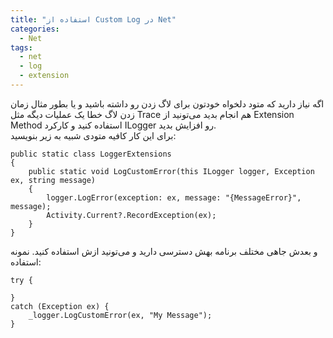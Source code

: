 ```yaml
---
title: "استفاده از Custom Log در Net"
categories:
  - Net
tags:
  - net
  - log
  - extension
---
```


اگه نیاز دارید که متود دلخواه خودتون برای لاگ زدن رو داشته باشید و یا بطور مثال زمان زدن لاگ خطا یک عملیات دیگه مثل Trace هم انجام بدید می‌تونید از Extension Method استفاده کنید و کارکرد ILogger رو افزایش بدید.  
برای این کار کافیه متودی شبیه به زیر بنویسید:  

```
public static class LoggerExtensions
{
    public static void LogCustomError(this ILogger logger, Exception ex, string message)
    {
        logger.LogError(exception: ex, message: "{MessageError}", message);
        Activity.Current?.RecordException(ex);
    }
}
```

و بعدش جاهی مختلف برنامه بهش دسترسی دارید و می‌تونید ازش استفاده کنید. نمونه استفاده:  

```
try {

}
catch (Exception ex) {
    _logger.LogCustomError(ex, "My Message");
}
```